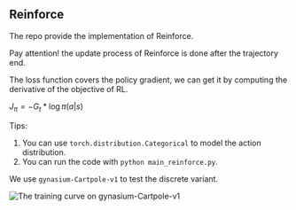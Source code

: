 ## Reinforce

The repo provide the implementation of Reinforce.

Pay attention! the update process of Reinforce is done after the trajectory end.

The loss function covers the policy gradient, we can get it by computing the derivative of the objective of RL.

$J_\pi = - G_t * \log \pi(a|s)$

Tips:
1. You can use `torch.distribution.Categorical` to model the action distribution.
2. You can run the code with `python main_reinforce.py`.

We use `gynasium-Cartpole-v1` to test the discrete variant.

![The training curve on gynasium-Cartpole-v1](Gymnasium-CartPole-v1.png)
